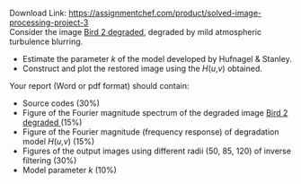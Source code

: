 Download Link: https://assignmentchef.com/product/solved-image-processing-project-3
<br>
Consider the image <u>Bird 2 degraded</u>, degraded by mild atmospheric turbulence blurring.

<ul>

 <li>Estimate the parameter <em>k </em>of the model developed by Hufnagel &amp; Stanley.</li>

 <li>Construct and plot the restored image using the <em>H</em>(<em>u</em>,<em>v</em>) obtained.</li>

</ul>

Your report (Word or pdf format) should contain:

<ul>

 <li>Source codes (30%)</li>

 <li>Figure of the Fourier magnitude spectrum of the degraded image <u>Bird 2 degraded </u>(15%)</li>

 <li>Figure of the Fourier magnitude (frequency response) of degradation model <em>H</em>(<em>u</em>,<em>v</em>) (15%)</li>

 <li>Figures of the output images using different radii (50, 85, 120) of inverse filtering (30%)</li>

 <li>Model parameter <em>k </em>(10%)</li>

</ul>